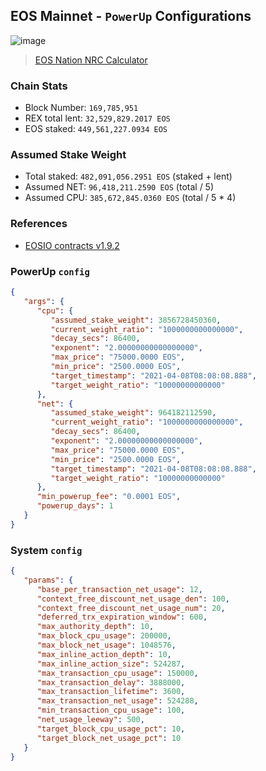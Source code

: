 ## EOS Mainnet - `PowerUp` Configurations

![image](https://user-images.githubusercontent.com/550895/108793981-e2563280-7552-11eb-9e84-7320e5985b46.png)

> [EOS Nation NRC Calculator](https://eos-nation.github.io/nrm-calc/?&powerup=0.00001&minprice=2500&maxprice=75000&exponent=2)

### Chain Stats

- Block Number: `169,785,951`
- REX total lent: `32,529,829.2017 EOS`
- EOS staked: `449,561,227.0934 EOS`

### Assumed Stake Weight

- Total staked: `482,091,056.2951 EOS` (staked + lent)
- Assumed NET: `96,418,211.2590 EOS` (total / 5)
- Assumed CPU: `385,672,845.0360 EOS` (total / 5 * 4)

### References

- [EOSIO contracts v1.9.2](https://github.com/EOSIO/eosio.contracts/releases/tag/v1.9.2)


### PowerUp `config`

```json
{
   "args": {
      "cpu": {
         "assumed_stake_weight": 3856728450360,
         "current_weight_ratio": "1000000000000000",
         "decay_secs": 86400,
         "exponent": "2.00000000000000000",
         "max_price": "75000.0000 EOS",
         "min_price": "2500.0000 EOS",
         "target_timestamp": "2021-04-08T08:08:08.888",
         "target_weight_ratio": "10000000000000"
      },
      "net": {
         "assumed_stake_weight": 964182112590,
         "current_weight_ratio": "1000000000000000",
         "decay_secs": 86400,
         "exponent": "2.00000000000000000",
         "max_price": "75000.0000 EOS",
         "min_price": "2500.0000 EOS",
         "target_timestamp": "2021-04-08T08:08:08.888",
         "target_weight_ratio": "10000000000000"
      },
      "min_powerup_fee": "0.0001 EOS",
      "powerup_days": 1
   }
}
```

### System `config`

```json
{
   "params": {
      "base_per_transaction_net_usage": 12,
      "context_free_discount_net_usage_den": 100,
      "context_free_discount_net_usage_num": 20,
      "deferred_trx_expiration_window": 600,
      "max_authority_depth": 10,
      "max_block_cpu_usage": 200000,
      "max_block_net_usage": 1048576,
      "max_inline_action_depth": 10,
      "max_inline_action_size": 524287,
      "max_transaction_cpu_usage": 150000,
      "max_transaction_delay": 3888000,
      "max_transaction_lifetime": 3600,
      "max_transaction_net_usage": 524288,
      "min_transaction_cpu_usage": 100,
      "net_usage_leeway": 500,
      "target_block_cpu_usage_pct": 10,
      "target_block_net_usage_pct": 10
   }
}
```
